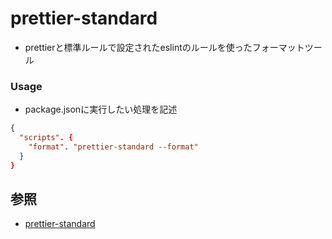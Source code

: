 # prettier-standard
- prettierと標準ルールで設定されたeslintのルールを使ったフォーマットツール

### Usage
- package.jsonに実行したい処理を記述
```json
{
  "scripts". {
    "format". "prettier-standard --format"
  }
}
```

## 参照
- [prettier-standard](https://github.com/sheerun/prettier-standard)
